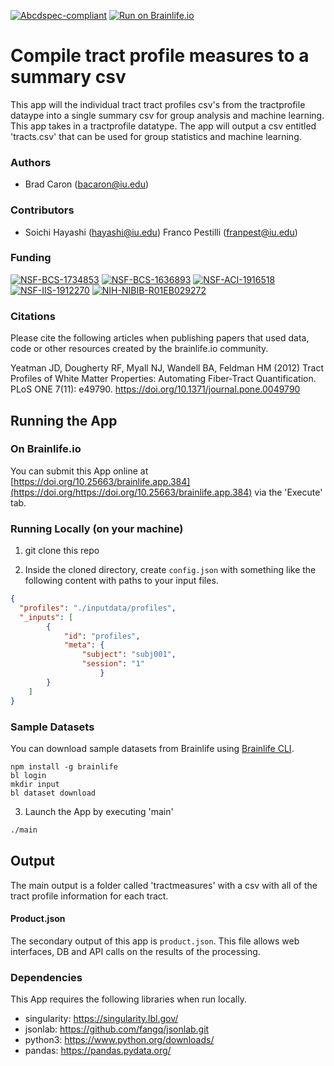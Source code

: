 [![Abcdspec-compliant](https://img.shields.io/badge/ABCD_Spec-v1.1-green.svg)](https://github.com/brain-life/abcd-spec)
[![Run on Brainlife.io](https://img.shields.io/badge/Brainlife-brainlife.app.384-blue.svg)](https://doi.org/https://doi.org/10.25663/brainlife.app.384)

# Compile tract profile measures to a summary csv 

This app will the individual tract tract profiles csv's from the tractprofile dataype into a single summary csv for group analysis and machine learning. This app takes in a tractprofile datatype. The app will output a csv entitled 'tracts.csv' that can be used for group statistics and machine learning.

### Authors 

- Brad Caron (bacaron@iu.edu) 

### Contributors 

- Soichi Hayashi (hayashi@iu.edu)
Franco Pestilli (franpest@iu.edu) 

### Funding 

[![NSF-BCS-1734853](https://img.shields.io/badge/NSF_BCS-1734853-blue.svg)](https://nsf.gov/awardsearch/showAward?AWD_ID=1734853)
[![NSF-BCS-1636893](https://img.shields.io/badge/NSF_BCS-1636893-blue.svg)](https://nsf.gov/awardsearch/showAward?AWD_ID=1636893)
[![NSF-ACI-1916518](https://img.shields.io/badge/NSF_ACI-1916518-blue.svg)](https://nsf.gov/awardsearch/showAward?AWD_ID=1916518)
[![NSF-IIS-1912270](https://img.shields.io/badge/NSF_IIS-1912270-blue.svg)](https://nsf.gov/awardsearch/showAward?AWD_ID=1912270)
[![NIH-NIBIB-R01EB029272](https://img.shields.io/badge/NIH_NIBIB-R01EB029272-green.svg)](https://grantome.com/grant/NIH/R01-EB029272-01)

### Citations 

Please cite the following articles when publishing papers that used data, code or other resources created by the brainlife.io community. 

Yeatman JD, Dougherty RF, Myall NJ, Wandell BA, Feldman HM (2012) Tract Profiles of White Matter Properties: Automating Fiber-Tract Quantification. PLoS ONE 7(11): e49790. https://doi.org/10.1371/journal.pone.0049790

## Running the App 

### On Brainlife.io 

You can submit this App online at [https://doi.org/10.25663/brainlife.app.384](https://doi.org/https://doi.org/10.25663/brainlife.app.384) via the 'Execute' tab. 

### Running Locally (on your machine) 

1. git clone this repo 

2. Inside the cloned directory, create `config.json` with something like the following content with paths to your input files. 

```json 
{ 
  "profiles": "./inputdata/profiles",
  "_inputs": [
        {
            "id": "profiles",
            "meta": {
                "subject": "subj001",
                "session": "1"
                    }
        }
    ]
} 
``` 

### Sample Datasets 

You can download sample datasets from Brainlife using [Brainlife CLI](https://github.com/brain-life/cli). 

```
npm install -g brainlife 
bl login 
mkdir input 
bl dataset download 
``` 

3. Launch the App by executing 'main' 

```bash 
./main 
``` 

## Output 

The main output is a folder called 'tractmeasures' with a csv with all of the tract profile information for each tract. 

#### Product.json 

The secondary output of this app is `product.json`. This file allows web interfaces, DB and API calls on the results of the processing. 

### Dependencies 

This App requires the following libraries when run locally. 

- singularity: https://singularity.lbl.gov/
- jsonlab: https://github.com/fangq/jsonlab.git
- python3: https://www.python.org/downloads/
- pandas: https://pandas.pydata.org/
